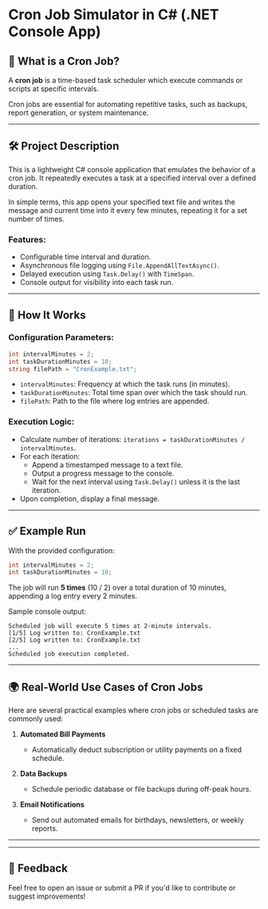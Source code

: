 # Cron Job Simulator in C# (.NET Console App)

## 📌 What is a Cron Job?
A **cron job** is a time-based task scheduler which execute commands or scripts at specific intervals. 

Cron jobs are essential for automating repetitive tasks, such as backups, report generation, or system maintenance.

---

## 🛠️ Project Description
This is a lightweight C# console application that emulates the behavior of a cron job. It repeatedly executes a task at a specified interval over a defined duration.

In simple terms, this app opens your specified text file and writes the message and current time into it every few minutes, repeating it for a set number of times.

### Features:
- Configurable time interval and duration.
- Asynchronous file logging using `File.AppendAllTextAsync()`.
- Delayed execution using `Task.Delay()` with `TimeSpan`.
- Console output for visibility into each task run.

---

## 🔄 How It Works

### Configuration Parameters:
```csharp
int intervalMinutes = 2;
int taskDurationMinutes = 10;
string filePath = "CronExample.txt";
```

- `intervalMinutes`: Frequency at which the task runs (in minutes).
- `taskDurationMinutes`: Total time span over which the task should run.
- `filePath`: Path to the file where log entries are appended.

### Execution Logic:
- Calculate number of iterations: `iterations = taskDurationMinutes / intervalMinutes`.
- For each iteration:
  - Append a timestamped message to a text file.
  - Output a progress message to the console.
  - Wait for the next interval using `Task.Delay()` unless it is the last iteration.
- Upon completion, display a final message.

---

## ✅ Example Run
With the provided configuration:
```csharp
int intervalMinutes = 2;
int taskDurationMinutes = 10;
```
The job will run **5 times** (10 / 2) over a total duration of 10 minutes, appending a log entry every 2 minutes.

Sample console output:
```
Scheduled job will execute 5 times at 2-minute intervals.
[1/5] Log written to: CronExample.txt
[2/5] Log written to: CronExample.txt
...
Scheduled job execution completed.
```

---

## 🌍 Real-World Use Cases of Cron Jobs

Here are several practical examples where cron jobs or scheduled tasks are commonly used:

1. **Automated Bill Payments**
   - Automatically deduct subscription or utility payments on a fixed schedule.

2. **Data Backups**
   - Schedule periodic database or file backups during off-peak hours.

3. **Email Notifications**
   - Send out automated emails for birthdays, newsletters, or weekly reports.

---



---

## 💬 Feedback
Feel free to open an issue or submit a PR if you'd like to contribute or suggest improvements!

